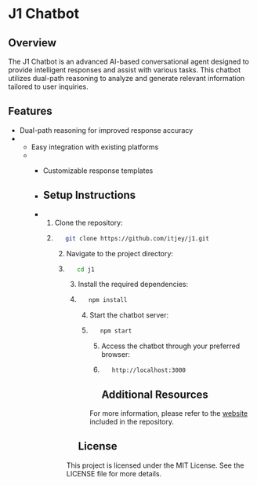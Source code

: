 # J1 Chatbot

## Overview
The J1 Chatbot is an advanced AI-based conversational agent designed to provide intelligent responses and assist with various tasks. This chatbot utilizes dual-path reasoning to analyze and generate relevant information tailored to user inquiries.

## Features
- Dual-path reasoning for improved response accuracy
- - Easy integration with existing platforms
  - - Customizable response templates
   
    - ## Setup Instructions
    - 1. Clone the repository:
      2.    ```bash
               git clone https://github.com/itjey/j1.git
               ```
            2. Navigate to the project directory:
            3.    ```bash
                     cd j1
                     ```
                  3. Install the required dependencies:
                  4.    ```bash
                           npm install
                           ```
                        4. Start the chatbot server:
                        5.    ```bash
                                 npm start
                                 ```
                              5. Access the chatbot through your preferred browser:
                              6.    ```
                                       http://localhost:3000
                                       ```

                                    ## Additional Resources
                                For more information, please refer to the [website](https://your-website-link.com) included in the repository.

                          ## License
                    This project is licensed under the MIT License. See the LICENSE file for more details.
